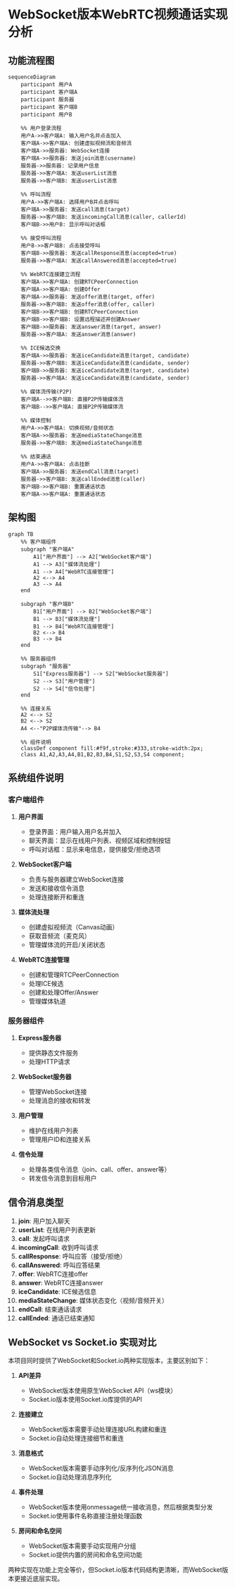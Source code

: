 # WebSocket版本WebRTC视频通话实现分析

## 功能流程图

```mermaid
sequenceDiagram
    participant 用户A
    participant 客户端A
    participant 服务器
    participant 客户端B
    participant 用户B
    
    %% 用户登录流程
    用户A->>客户端A: 输入用户名并点击加入
    客户端A->>客户端A: 创建虚拟视频流和音频流
    客户端A->>服务器: WebSocket连接
    客户端A->>服务器: 发送join消息(username)
    服务器->>服务器: 记录用户信息
    服务器->>客户端A: 发送userList消息
    服务器->>客户端B: 发送userList消息
    
    %% 呼叫流程
    用户A->>客户端A: 选择用户B并点击呼叫
    客户端A->>服务器: 发送call消息(target)
    服务器->>客户端B: 发送incomingCall消息(caller, callerId)
    客户端B->>用户B: 显示呼叫对话框
    
    %% 接受呼叫流程
    用户B->>客户端B: 点击接受呼叫
    客户端B->>服务器: 发送callResponse消息(accepted=true)
    服务器->>客户端A: 发送callAnswered消息(accepted=true)
    
    %% WebRTC连接建立流程
    客户端A->>客户端A: 创建RTCPeerConnection
    客户端A->>客户端A: 创建Offer
    客户端A->>服务器: 发送offer消息(target, offer)
    服务器->>客户端B: 发送offer消息(offer, caller)
    客户端B->>客户端B: 创建RTCPeerConnection
    客户端B->>客户端B: 设置远程描述并创建Answer
    客户端B->>服务器: 发送answer消息(target, answer)
    服务器->>客户端A: 发送answer消息(answer)
    
    %% ICE候选交换
    客户端A->>服务器: 发送iceCandidate消息(target, candidate)
    服务器->>客户端B: 发送iceCandidate消息(candidate, sender)
    客户端B->>服务器: 发送iceCandidate消息(target, candidate)
    服务器->>客户端A: 发送iceCandidate消息(candidate, sender)
    
    %% 媒体流传输(P2P)
    客户端A-->>客户端B: 直接P2P传输媒体流
    客户端B-->>客户端A: 直接P2P传输媒体流
    
    %% 媒体控制
    用户A->>客户端A: 切换视频/音频状态
    客户端A->>服务器: 发送mediaStateChange消息
    服务器->>客户端B: 发送mediaStateChange消息
    
    %% 结束通话
    用户A->>客户端A: 点击挂断
    客户端A->>服务器: 发送endCall消息(target)
    服务器->>客户端B: 发送callEnded消息(caller)
    客户端B->>客户端B: 重置通话状态
    客户端A->>客户端A: 重置通话状态
```

## 架构图

```mermaid
graph TB
    %% 客户端组件
    subgraph "客户端A"
        A1["用户界面"] --> A2["WebSocket客户端"]
        A1 --> A3["媒体流处理"]
        A1 --> A4["WebRTC连接管理"]
        A2 <--> A4
        A3 --> A4
    end
    
    subgraph "客户端B"
        B1["用户界面"] --> B2["WebSocket客户端"]
        B1 --> B3["媒体流处理"]
        B1 --> B4["WebRTC连接管理"]
        B2 <--> B4
        B3 --> B4
    end
    
    %% 服务器组件
    subgraph "服务器"
        S1["Express服务器"] --> S2["WebSocket服务器"]
        S2 --> S3["用户管理"]
        S2 --> S4["信令处理"]
    end
    
    %% 连接关系
    A2 <--> S2
    B2 <--> S2
    A4 <--"P2P媒体流传输"--> B4
    
    %% 组件说明
    classDef component fill:#f9f,stroke:#333,stroke-width:2px;
    class A1,A2,A3,A4,B1,B2,B3,B4,S1,S2,S3,S4 component;
```

## 系统组件说明

### 客户端组件

1. **用户界面**
   - 登录界面：用户输入用户名并加入
   - 聊天界面：显示在线用户列表、视频区域和控制按钮
   - 呼叫对话框：显示来电信息，提供接受/拒绝选项

2. **WebSocket客户端**
   - 负责与服务器建立WebSocket连接
   - 发送和接收信令消息
   - 处理连接断开和重连

3. **媒体流处理**
   - 创建虚拟视频流（Canvas动画）
   - 获取音频流（麦克风）
   - 管理媒体流的开启/关闭状态

4. **WebRTC连接管理**
   - 创建和管理RTCPeerConnection
   - 处理ICE候选
   - 创建和处理Offer/Answer
   - 管理媒体轨道

### 服务器组件

1. **Express服务器**
   - 提供静态文件服务
   - 处理HTTP请求

2. **WebSocket服务器**
   - 管理WebSocket连接
   - 处理消息的接收和转发

3. **用户管理**
   - 维护在线用户列表
   - 管理用户ID和连接关系

4. **信令处理**
   - 处理各类信令消息（join、call、offer、answer等）
   - 转发信令消息到目标用户

## 信令消息类型

1. **join**: 用户加入聊天
2. **userList**: 在线用户列表更新
3. **call**: 发起呼叫请求
4. **incomingCall**: 收到呼叫请求
5. **callResponse**: 呼叫应答（接受/拒绝）
6. **callAnswered**: 呼叫应答结果
7. **offer**: WebRTC连接offer
8. **answer**: WebRTC连接answer
9. **iceCandidate**: ICE候选信息
10. **mediaStateChange**: 媒体状态变化（视频/音频开关）
11. **endCall**: 结束通话请求
12. **callEnded**: 通话已结束通知

## WebSocket vs Socket.io 实现对比

本项目同时提供了WebSocket和Socket.io两种实现版本，主要区别如下：

1. **API差异**
   - WebSocket版本使用原生WebSocket API（ws模块）
   - Socket.io版本使用Socket.io库提供的API

2. **连接建立**
   - WebSocket版本需要手动处理连接URL构建和重连
   - Socket.io自动处理连接细节和重连

3. **消息格式**
   - WebSocket版本需要手动序列化/反序列化JSON消息
   - Socket.io自动处理消息序列化

4. **事件处理**
   - WebSocket版本使用onmessage统一接收消息，然后根据类型分发
   - Socket.io使用事件名称直接注册处理函数

5. **房间和命名空间**
   - WebSocket版本需要手动实现用户分组
   - Socket.io提供内置的房间和命名空间功能

两种实现在功能上完全等价，但Socket.io版本代码结构更清晰，而WebSocket版本更接近底层实现。